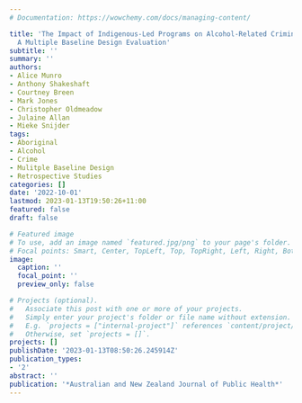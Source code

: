```yaml
---
# Documentation: https://wowchemy.com/docs/managing-content/

title: 'The Impact of Indigenous-Led Programs on Alcohol-Related Criminal Incidents:
  A Multiple Baseline Design Evaluation'
subtitle: ''
summary: ''
authors:
- Alice Munro
- Anthony Shakeshaft
- Courtney Breen
- Mark Jones
- Christopher Oldmeadow
- Julaine Allan
- Mieke Snijder
tags:
- Aboriginal
- Alcohol
- Crime
- Mulitple Baseline Design
- Retrospective Studies
categories: []
date: '2022-10-01'
lastmod: 2023-01-13T19:50:26+11:00
featured: false
draft: false

# Featured image
# To use, add an image named `featured.jpg/png` to your page's folder.
# Focal points: Smart, Center, TopLeft, Top, TopRight, Left, Right, BottomLeft, Bottom, BottomRight.
image:
  caption: ''
  focal_point: ''
  preview_only: false

# Projects (optional).
#   Associate this post with one or more of your projects.
#   Simply enter your project's folder or file name without extension.
#   E.g. `projects = ["internal-project"]` references `content/project/deep-learning/index.md`.
#   Otherwise, set `projects = []`.
projects: []
publishDate: '2023-01-13T08:50:26.245914Z'
publication_types:
- '2'
abstract: ''
publication: '*Australian and New Zealand Journal of Public Health*'
---
```

